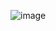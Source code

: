 ![image](https://user-images.githubusercontent.com/83754157/154862504-b718c45f-90d5-4278-903a-c9201aa1acb5.png)
